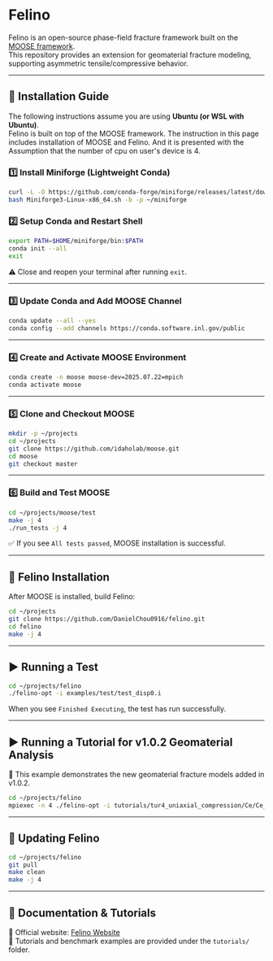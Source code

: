 # Felino

Felino is an open-source phase-field fracture framework built on the [MOOSE framework](https://mooseframework.inl.gov/).  
This repository provides an extension for geomaterial fracture modeling, supporting asymmetric tensile/compressive behavior.

---

## 🚀 Installation Guide

The following instructions assume you are using **Ubuntu (or WSL with Ubuntu)**.  
Felino is built on top of the MOOSE framework. The instruction in this page includes installation of MOOSE and Felino.
And it is presented with the Assumption that the number of cpu on user's device is 4.
### 1️⃣ Install Miniforge (Lightweight Conda)

```bash
curl -L -O https://github.com/conda-forge/miniforge/releases/latest/download/Miniforge3-Linux-x86_64.sh
bash Miniforge3-Linux-x86_64.sh -b -p ~/miniforge
```

### 2️⃣ Setup Conda and Restart Shell

```bash
export PATH=$HOME/miniforge/bin:$PATH
conda init --all
exit
```

⚠️ Close and reopen your terminal after running `exit`.

---

### 3️⃣ Update Conda and Add MOOSE Channel

```bash
conda update --all --yes
conda config --add channels https://conda.software.inl.gov/public
```

---

### 4️⃣ Create and Activate MOOSE Environment

```bash
conda create -n moose moose-dev=2025.07.22=mpich
conda activate moose
```

---

### 5️⃣ Clone and Checkout MOOSE

```bash
mkdir -p ~/projects
cd ~/projects
git clone https://github.com/idaholab/moose.git
cd moose
git checkout master
```

---

### 6️⃣ Build and Test MOOSE

```bash
cd ~/projects/moose/test
make -j 4
./run_tests -j 4
```

✅ If you see `All tests passed`, MOOSE installation is successful.

---

## 🐾 Felino Installation

After MOOSE is installed, build Felino:

```bash
cd ~/projects
git clone https://github.com/DanielChou0916/felino.git
cd felino
make -j 4
```

---

## ▶️ Running a Test

```bash
cd ~/projects/felino
./felino-opt -i examples/test/test_disp0.i
```

When you see `Finished Executing`, the test has run successfully.


---
## ▶️ Running a Tutorial for v1.0.2 Geomaterial Analysis
📌 This example demonstrates the new geomaterial fracture models added in v1.0.2.
```bash
cd ~/projects/felino
mpiexec -n 4 ./felino-opt -i tutorials/tur4_uniaxial_compression/Ce/Ce_disp.i
```

---

## 🔄 Updating Felino

```bash
cd ~/projects/felino
git pull
make clean
make -j 4
```

---

## 📖 Documentation & Tutorials

📌 Official website: [Felino Website](https://danielchou0916.github.io/felino.github.io/)  
📌 Tutorials and benchmark examples are provided under the `tutorials/` folder.
